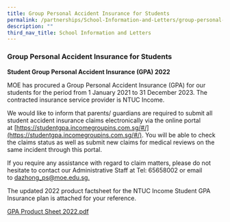 ```yaml
---
title: Group Personal Accident Insurance for Students
permalink: /partnerships/School-Information-and-Letters/group-personal-accident-insurance-for-students
description: ""
third_nav_title: School Information and Letters
---
```

### Group Personal Accident Insurance for Students

**Student Group Personal Accident Insurance (GPA) 2022**

MOE has procured a Group Personal Accident Insurance (GPA) for our students for the period from 1 January 2021 to 31 December 2023. The contracted insurance service provider is NTUC Income. 

We would like to inform that parents/ guardians are required to submit all student accident insurance claims electronically via the online portal at [https://studentgpa.incomegroupins.com.sg/#/](https://studentgpa.incomegroupins.com.sg/#/). You will be able to check the claims status as well as submit new claims for medical reviews on the same incident through this portal.

If you require any assistance with regard to claim matters, please do not hesitate to contact our Administrative Staff at Tel: 65658002 or email to [dazhong\_ps@moe.edu.sg.](mailto:dazhong_ps@moe.edu.sg)

The updated 2022 product factsheet for the NTUC Income Student GPA Insurance plan is attached for your reference.

[GPA Product Sheet 2022.pdf](/files/GPA%20Product%20Sheet%202022.pdf)